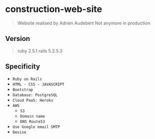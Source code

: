 # construction-web-site

> Website realised by Adrien Audebert
> Not anymore in production

## Version
> ruby 2.5.1
> rails 5.2.5.3

## Specificity
- `Ruby on Rails`
- `HTML - CSS - JAVASCRIPT`
- `Bootstrap`
- `Database: PostgreSQL`
- `Cloud PaaS: Heroku`
- `AWS`
  - `S3`
  - `Domain name`
  - `DNS Route53`
- `Use Google email SMTP`
- `Devise`